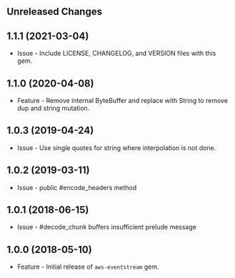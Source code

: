 Unreleased Changes
------------------

1.1.1 (2021-03-04)
------------------

* Issue - Include LICENSE, CHANGELOG, and VERSION files with this gem.

1.1.0 (2020-04-08)
------------------

* Feature - Remove internal ByteBuffer and replace with String to remove dup and string mutation.

1.0.3 (2019-04-24)
------------------

* Issue - Use single quotes for string where interpolation is not done.

1.0.2 (2019-03-11)
------------------

* Issue - public #encode_headers method

1.0.1 (2018-06-15)
------------------

* Issue - #decode_chunk buffers insufficient prelude message

1.0.0 (2018-05-10)
------------------

* Feature - Initial release of `aws-eventstream` gem.
